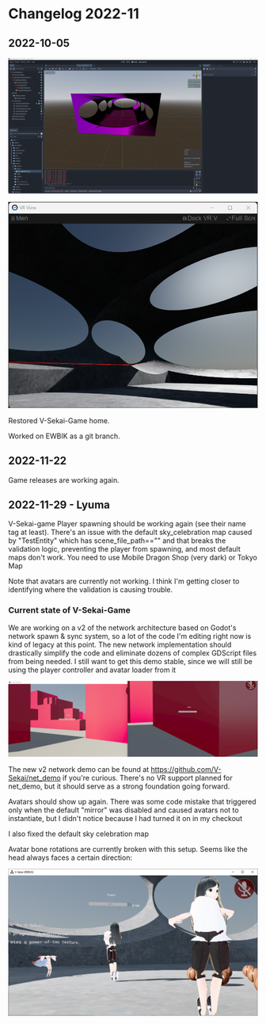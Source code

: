 # Changelog 2022-11

## 2022-10-05

![v-sekai-game-bug](attachments/v-sekai-game-bug.png)

![openxr_showing](attachments/openxr_showing.png)

Restored V-Sekai-Game home.

Worked on EWBIK as a git branch.

## 2022-11-22

Game releases are working again.

## 2022-11-29 - Lyuma

V-Sekai-game Player spawning should be working again (see their name tag at least). There's an issue with the default sky_celebration map caused by "TestEntity" which has scene_file_path=="" and that breaks the validation logic, preventing the player from spawning, and most default maps don't work. You need to use Mobile Dragon Shop (very dark) or Tokyo Map

Note that avatars are currently not working. I think I'm getting closer to identifying where the validation is causing trouble. 

### Current state of V-Sekai-Game

We are working on a v2 of the network architecture based on Godot's network spawn & sync system, so a lot of the code I'm editing right now is kind of legacy at this point. The new network implementation should drastically simplify the code and eliminate dozens of complex GDScript files from being needed. I still want to get this demo stable, since we will still be using the player controller and avatar loader from it

![VSK Tokyo Map](./changelog/attachments/VSK_tokyo_map.png)

The new v2 network demo can be found at https://github.com/V-Sekai/net_demo if you're curious. There's no VR support planned for net_demo, but it should serve as a strong foundation going forward.

Avatars should show up again. There was some code mistake that triggered only when the default "mirror" was disabled and caused avatars not to instantiate, but I didn't notice because I had turned it on in my checkout

I also fixed the default sky celebration map

Avatar bone rotations are currently broken with this setup. Seems like the head always faces a certain direction:

![Avatar bone rotations are broken](./attachments/avatar_bone_rotations_are_currently_broken.png)


